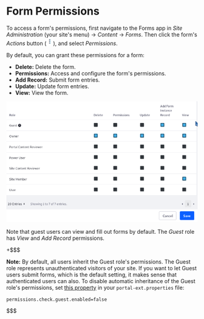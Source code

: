 # Form Permissions [](id=form-permissions)

To access a form's permissions, first navigate to the Forms app in 
*Site Administration* (your site's menu) &rarr; *Content* &rarr; *Forms*. Then 
click the form's *Actions* button 
(![Actions](../../images/icon-actions.png)), 
and select *Permissions*. 

By default, you can grant these permissions for a form: 

-   **Delete:** Delete the form. 
-   **Permissions:** Access and configure the form's permissions. 
-   **Add Record:** Submit form entries. 
-   **Update:** Update form entries. 
-   **View:** View the form. 

![Figure 1: You can configure a form's permissions.](../../images/forms-form-permissions.png)

Note that guest users can view and fill out forms by default. The *Guest* role 
has *View* and *Add Record* permissions. 

+$$$

**Note:** By default, all users inherit the Guest role's permissions. The Guest
role represents unauthenticated visitors of your site. If you want to let Guest 
users submit forms, which is the default setting, it makes sense that 
authenticated users can also. To disable automatic inheritance of the Guest 
role's permissions, set 
[this property](@platform-ref@/7.1-latest/propertiesdoc/portal.properties.html#Permissions) 
in your `portal-ext.properties` file: 

    permissions.check.guest.enabled=false

$$$
